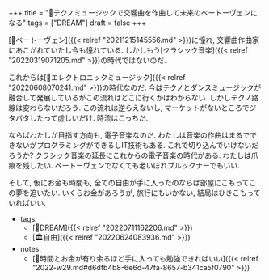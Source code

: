 +++
title = "🚀テクノミュージックで交響曲を作曲して未来のベートーヴェンになる"
tags = ["DREAM"]
draft = false
+++

[📝ベートーヴェン]({{< relref "20211215145556.md" >}})に憧れ, 交響曲作曲家にあこがれていたし今も憧れている. しかしもう[クラシック音楽]({{< relref "20220319071205.md" >}})の時代ではないのだ.

これからは[📝エレクトロニックミュージック]({{< relref "20220608070241.md" >}})の時代なのだ. 今はテクノとダンスミュージックが融合して発展しているがこの流れはどこに行くかはわからない. しかしテクノ路線は変わらないだろう. この流れは逆らえないし, マーケットがないところでジタバタしたって虚しいだけ. 時流はこっちだ.

ならばわたしが目指す方向も, 電子音楽なのだ. わたしは音楽の作曲はまるでできないがプログラミングができるしIT技術もある. これで切り込んでいけないだろうか? クラシック音楽の延長にこれからの電子音楽の時代がある. わたしは爪痕を残したい. ベートーヴェンでなくても老いぼれブルックナーでもいい.

そして, 仮にお金も時間も, 全ての自由が手に入ったのならば部屋にこもってこの夢を追いたい. いくらお金があろうが, 旅行にもいかない, 結局はひきこもっていればいい.

-   tags.
    -   [🚀DREAM]({{< relref "20220711162206.md" >}})
    -   [🏛自由]({{< relref "20220624083936.md" >}})
-   notes.
    -   [💭時間とお金が有り余るほど手に入っても勉強できればいい]({{< relref "2022-w29.md#d6dfb4b8-6e6d-47fa-8657-b341ca5f0790" >}})
